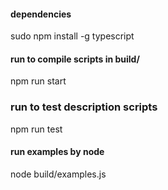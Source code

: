 #### dependencies
sudo npm install -g typescript

#### run to compile scripts in build/
npm run start

### run to test description scripts
npm run test

#### run examples by node
node build/examples.js
